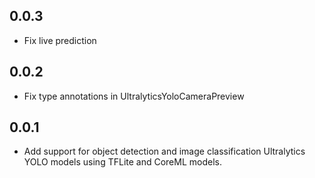 ## 0.0.3
* Fix live prediction

## 0.0.2
* Fix type annotations in UltralyticsYoloCameraPreview

## 0.0.1
* Add support for object detection and image classification Ultralytics YOLO models using TFLite and CoreML models.